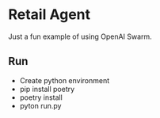 # Retail Agent
Just a fun example of using OpenAI Swarm.

## Run

- Create python environment
- pip install poetry
- poetry install
- pyton run.py